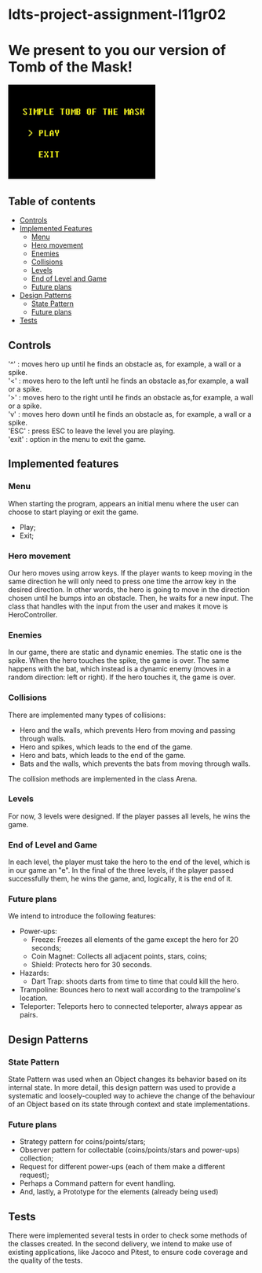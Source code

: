 # ldts-project-assignment-l11gr02

# We present to you our version of Tomb of the Mask!

<img src="begin.jpg" alt="Begin" width="300">

## Table of contents

- [Controls](#controls)
- [Implemented Features](#implemented-features)
    - [Menu](#menu)
    - [Hero movement](#hero)
    - [Enemies](#enemies)
    - [Collisions](#collisions)
    - [Levels](#levels)
    - [End of Level and Game](#end-of-level-and-game)
    - [Future plans](#future-plans)
- [Design Patterns](#design-patterns)
    - [State Pattern](#state-pattern)
    - [Future plans](#future-plans)
- [Tests](#tests)


## Controls

'^' : moves hero up until he finds an obstacle as, for example, a wall or a spike.<br>
'<' : moves hero to the left until he finds an obstacle as,for example, a wall or a spike.<br>
'>' : moves hero to the right until he finds an obstacle as,for example, a wall or a spike.<br>
'v' : moves hero down until he finds an obstacle as, for example, a wall or a spike.<br>
'ESC' : press ESC to leave the level you are playing.<br>
'exit' : option in the menu to exit the game.

## Implemented features

### Menu

When starting the program, appears an initial menu where the user can choose to start playing or exit the game.
- Play;
- Exit;

### Hero movement

Our hero moves using arrow keys. If the player wants to keep moving in the same direction he will only need to press one time the arrow key in the desired direction.
In other words, the hero is going to move in the direction chosen until he bumps into an obstacle. Then, he waits for a new
input. The class that handles with the input from the user and makes it move is 
HeroController.

### Enemies

In our game, there are static and dynamic enemies. The static one is the spike. When the hero touches the spike,
the game is over. The same happens with the bat, which instead is a dynamic enemy (moves in a random direction: left or right).
If the hero touches it, the game is over.

### Collisions

There are implemented many types of collisions:
- Hero and the walls, which prevents Hero from moving and passing through walls.
- Hero and spikes, which leads to the end of the game.
- Hero and bats, which leads to the end of the game.
- Bats and the walls, which prevents the bats from moving through walls.

The collision methods are implemented in the class Arena.

### Levels

For now, 3 levels were designed. If the player passes all levels, he wins the game.

### End of Level and Game

In each level, the player must take the hero to the end of the level, which is in our game an "e".
In the final of the three levels, if the player passed successfully them, he wins the game,
and, logically, it is the end of it.

### Future plans

We intend to introduce the following features:
* Power-ups:
  * Freeze: Freezes all elements of the game except the hero for 20 seconds;
  * Coin Magnet: Collects all adjacent points, stars, coins;
  * Shield: Protects hero for 30 seconds.
* Hazards:
  * Dart Trap: shoots darts from time to time that could kill the hero.
* Trampoline: Bounces hero to next wall according to the trampoline's location.
* Teleporter: Teleports hero to connected teleporter, always appear as pairs.

## Design Patterns

### State Pattern

State Pattern was used when an Object changes its behavior based on its internal state. In more detail, this 
design pattern was used to provide a systematic and loosely-coupled way to achieve the change of the behaviour of an
Object based on its state through context and state implementations.

### Future plans

* Strategy pattern for coins/points/stars;
* Observer pattern for collectable (coins/points/stars and power-ups) collection;
* Request for different power-ups (each of them make a different request);
* Perhaps a Command pattern for event handling.
* And, lastly, a Prototype for the elements (already being used)

## Tests

There were implemented several tests in order to check some methods of the classes created.
In the second delivery, we intend to make use of existing applications, like Jacoco and Pitest, 
to ensure code coverage and the quality of the tests.


